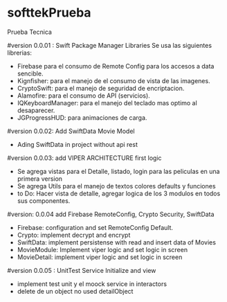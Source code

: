 # softtekPrueba
 Prueba Tecnica

#version 0.0.01 : Swift Package Manager Libraries
Se usa las siguientes librerias:
- Firebase para el consumo de Remote Config para los accesos a data sencible.
- Kignfisher: para el manejo de el consumo de vista de las imagenes.
- CryptoSwift: para el manejo de seguridad de encriptacion.
- Alamofire: para el consumo de API (servicios).
- IQKeyboardManager: para el manejo del teclado mas optimo al desaparecer.
- JGProgressHUD: para animaciones de carga.

#version 0.0.02: Add SwiftData Movie Model
- Ading SwiftData in project without api rest

#version 0.0.03: add VIPER ARCHITECTURE first logic
- Se agrega vistas para el Detalle, listado, login para las peliculas en una primera version
- Se agrega Utils para el manejo de textos colores defaults y funciones
- to Do: Hacer vista de detalle, agregar logica de los 3 modulos en todos sus componentes.

#version: 0.0.04 add Firebase RemoteConfig, Crypto Security, SwiftData
- Firebase: configuration and set RemoteConfig Default.
- Crypto: implement decrypt and encrypt
- SwiftData: implement persistense  with read and insert data of Movies
- MovieModule: Implement viper logic and set logic in screen
- MovieDetail: implement viper logic and set logic in screen

#version 0.0.05 : UnitTest Service Initialize and view
- implement test unit  y el moock service in interactors
- delete de un object no used detailObject




